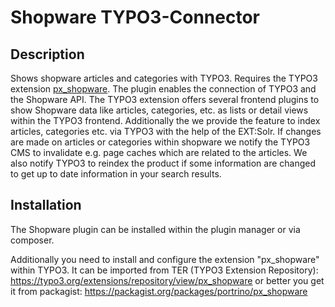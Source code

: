 # Shopware TYPO3-Connector

## Description

Shows shopware articles and categories with TYPO3. Requires the TYPO3 extension [px_shopware](https://github.com/portrino/px_shopware). 
The plugin enables the connection of TYPO3 and the Shopware API. The TYPO3 extension offers several frontend plugins to show Shopware data like articles, categories, etc. as lists or detail views within the TYPO3 frontend.
Additionally the we provide the feature to index articles, categories etc. via TYPO3 with the help of the EXT:Solr. If changes are made on articles or categories within shopware we notify the TYPO3 CMS to invalidate e.g. page 
caches which are related to the articles. We also notify TYPO3 to reindex the product if some information are changed to get up to date information in your search results.

## Installation

The Shopware plugin can be installed within the plugin manager or via composer.

Additionally you need to install and configure the extension "px_shopware" within TYPO3. 
It can be imported from TER (TYPO3 Extension Repository): https://typo3.org/extensions/repository/view/px_shopware or better you get it from 
packagist: https://packagist.org/packages/portrino/px_shopware
